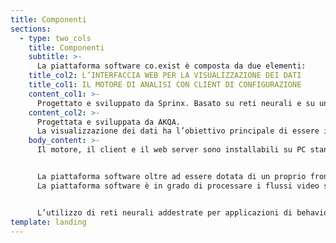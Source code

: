 ```yaml
---
title: Componenti
sections:
  - type: two_cols
    title: Componenti
    subtitle: >-
      La piattaforma software co.exist è composta da due elementi:      
    title_col2: L’INTERFACCIA WEB PER LA VISUALIZZAZIONE DEI DATI
    title_col1: IL MOTORE DI ANALISI CON CLIENT DI CONFIGURAZIONE
    content_col1: >-
      Progettato e sviluppato da Sprinx. Basato su reti neurali e su un'innovativa combinazione di due tecnologie, Deep Learning e<br/> 3D Object Tracking, che ne potenzia le performance.
    content_col2: >-
      Progettata e sviluppata da AKQA.
      La visualizzazione dei dati ha l’obiettivo principale di essere intuitiva ed utilizzabile sia da Desktop che in mobilità su dispositivi mobile.
    body_content: >-
      Il motore, il client e il web server sono installabili su PC standard (SO Linux Ubuntu e processore Intel Core i7-8559U o superiore a seconda del numero di telecamere da analizzare sul medesimo server), mentre il front-end di visualizzazione dei dati può essere consultato da qualsiasi browser PC e da dispositivi mobile.


      La piattaforma software oltre ad essere dotata di un proprio front-end, è facilmente inseribile in architetture di sistema più complesse, pubbliche e private, attraverso l’attivazione di protocolli di comunicazione standard (esempio: HTTP, TCP in formato Json, FTP, ModBus, OPC UA, OPC DA) o custom. Tale funzionalità rappresenta un valore aggiunto in quanto la soluzione offerta potrà essere facilmente integrata con altri sistemi già in essere o in fase di sviluppo.
      La piattaforma software è in grado di processare i flussi video standard RTSP/Onvif trasmessi dalle telecamere già installate presso il sito, riducendo drasticamente l’investimento necessario per l’acquisto e l’installazione di sensori di campo dedicati.


      L’utilizzo di reti neurali addestrate per applicazioni di behaviour analysis, basate su Intel® OpenVINO™, integrate con un approccio di tracciamento degli oggetti 3D, permette di essere particolarmente adattivi in impianti TVCC pre-esitenti garantendo buone performance anche in condizioni installative e ambientali non ottimali.
template: landing
---
```

